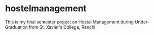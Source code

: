 # hostelmanagement
This is my final semester project on Hostel Management during Under-Graduation from St. Xavier's College, Ranchi
